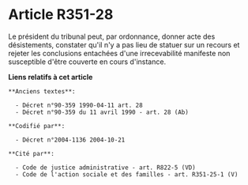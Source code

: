 # Article R351-28

Le président du tribunal peut, par ordonnance, donner acte des désistements, constater qu'il n'y a pas lieu de statuer sur un
recours et rejeter les conclusions entachées d'une irrecevabilité manifeste non susceptible d'être couverte en cours
d'instance.

**Liens relatifs à cet article**

	**Anciens textes**:

	  - Décret n°90-359 1990-04-11 art. 28
	  - Décret n°90-359 du 11 avril 1990 - art. 28 (Ab)

	**Codifié par**:

	  - Décret n°2004-1136 2004-10-21

	**Cité par**:

	  - Code de justice administrative - art. R822-5 (VD)
	  - Code de l'action sociale et des familles - art. R351-25-1 (V)
